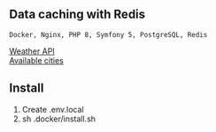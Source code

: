 ## Data caching with Redis

````
Docker, Nginx, PHP 8, Symfony 5, PostgreSQL, Redis
````

[Weather API](https://openweathermap.org/api)  
[Available cities](http://bulk.openweathermap.org/sample/city.list.json.gz)

## Install
1. Create .env.local
2. sh .docker/install.sh